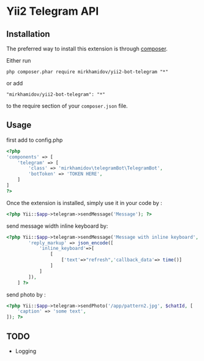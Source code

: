 # Yii2 Telegram API #


Installation
------------

The preferred way to install this extension is through [composer](http://getcomposer.org/download/).

Either run

```
php composer.phar require mirkhamidov/yii2-bot-telegram "*"
```

or add

```
"mirkhamidov/yii2-bot-telegram": "*"
```

to the require section of your `composer.json` file.

Usage
-----
first add to config.php
```php
<?php
'components' => [
	'telegram' => [
        'class' => 'mirkhamidov\telegramBot\TelegramBot',
        'botToken' => 'TOKEN HERE',
    ]
]
?>
```
Once the extension is installed, simply use it in your code by  :
```php
<?php Yii::$app->telegram->sendMessage('Message'); ?>
```
send message width inline keyboard by:
```php
<?php Yii::$app->telegram->sendMessage('Message with inline keyboard', $chatId, [
        'reply_markup' => json_encode([
            'inline_keyboard'=>[
                [
                    ['text'=>"refresh",'callback_data'=> time()]
                ]
            ]
        ]),
    ] ?>
```

send photo by :
```php
<?php Yii::$app->telegram->sendPhoto('/app/pattern2.jpg', $chatId, [
    'caption' => 'some text',
]); ?>
```




## TODO

* Logging